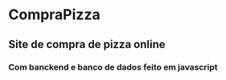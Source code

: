 # CompraPizza
## Site de compra de pizza online 
### Com banckend e banco de dados feito em javascript
 

